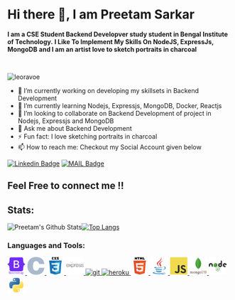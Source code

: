 # Hi there 👋, I am Preetam Sarkar

**I am a CSE Student Backend Developver study student in Bengal Institute of Technology.**
**I Like To Implement My Skills On NodeJS, ExpressJs, MongoDB**
**and I am an artist love to sketch portraits in charcoal**

<br>

<p align="left"> <img src="https://komarev.com/ghpvc/?username=leoravoe&label=Profile%20views&color=0e75b6&style=flat" alt="leoravoe" /> </p>

- 🔭 I’m currently working on developing my skillsets in Backend Development
- 🌱 I’m currently learning Nodejs, Expressjs, MongoDB, Docker, Reactjs
- 👯 I’m looking to collaborate on Backend Development of project in Nodejs, Expressjs and MongoDB
- 💬 Ask me about Backend Development
- ⚡ Fun fact: I love sketching portraits in charcoal
- 📫 How to reach me: Checkout my Social Account given below 


[![Linkedin Badge](https://img.shields.io/badge/-LinkedIn-blue?style=flat-square&logo=Linkedin&logoColor=white&link=https://www.linkedin.com/in/preetam-sarkar-762233200/)](https://www.linkedin.com/in/preetam-sarkar-762233200/)
[![MAIL Badge](https://img.shields.io/badge/-Gmail-c14438?style=flat-square&logo=Gmail&logoColor=white&link=mailto:sarkarpreetam12@gmail.com)](mailto:sarkarpreetam12@gmail.com)

## Feel Free to connect me !!

## Stats:

![Preetam's Github Stats](https://github-readme-stats.vercel.app/api?username=leoravoe&show_icons=true&theme=radical)[![Top Langs](https://github-readme-stats.vercel.app/api/top-langs/?username=leoravoe&theme=radical)](https://github.com/leoravoe/github-readme-stats)

<h3 align="left">Languages and Tools:</h3>
<p align="left"> <a href="https://getbootstrap.com" target="_blank"> <img src="https://raw.githubusercontent.com/devicons/devicon/master/icons/bootstrap/bootstrap-plain-wordmark.svg" alt="bootstrap" width="40" height="40"/> </a> <a href="https://www.cprogramming.com/" target="_blank"> <img src="https://raw.githubusercontent.com/devicons/devicon/master/icons/c/c-original.svg" alt="c" width="40" height="40"/> </a> <a href="https://www.w3schools.com/css/" target="_blank"> <img src="https://raw.githubusercontent.com/devicons/devicon/master/icons/css3/css3-original-wordmark.svg" alt="css3" width="40" height="40"/> </a> <a href="https://expressjs.com" target="_blank"> <img src="https://raw.githubusercontent.com/devicons/devicon/master/icons/express/express-original-wordmark.svg" alt="express" width="40" height="40"/> </a> <a href="https://git-scm.com/" target="_blank"> <img src="https://www.vectorlogo.zone/logos/git-scm/git-scm-icon.svg" alt="git" width="40" height="40"/> </a> <a href="https://heroku.com" target="_blank"> <img src="https://www.vectorlogo.zone/logos/heroku/heroku-icon.svg" alt="heroku" width="40" height="40"/> </a> <a href="https://www.w3.org/html/" target="_blank"> <img src="https://raw.githubusercontent.com/devicons/devicon/master/icons/html5/html5-original-wordmark.svg" alt="html5" width="40" height="40"/> </a> <a href="https://www.java.com" target="_blank"> <img src="https://raw.githubusercontent.com/devicons/devicon/master/icons/java/java-original.svg" alt="java" width="40" height="40"/> </a> <a href="https://developer.mozilla.org/en-US/docs/Web/JavaScript" target="_blank"> <img src="https://raw.githubusercontent.com/devicons/devicon/master/icons/javascript/javascript-original.svg" alt="javascript" width="40" height="40"/> </a> <a href="https://www.mongodb.com/" target="_blank"> <img src="https://raw.githubusercontent.com/devicons/devicon/master/icons/mongodb/mongodb-original-wordmark.svg" alt="mongodb" width="40" height="40"/> </a> <a href="https://nodejs.org" target="_blank"> <img src="https://raw.githubusercontent.com/devicons/devicon/master/icons/nodejs/nodejs-original-wordmark.svg" alt="nodejs" width="40" height="40"/> </a> <a href="https://www.python.org" target="_blank"> <img src="https://raw.githubusercontent.com/devicons/devicon/master/icons/python/python-original.svg" alt="python" width="40" height="40"/> </a> </p>

<!--**Here are few of my projects, feel free to explore and modify them! 😄**

<!--
**Leoravoe/Leoravoe** is a ✨ _special_ ✨ repository because its `README.md` (this file) appears on your GitHub profile.

<!--Here are some ideas to get you started:
